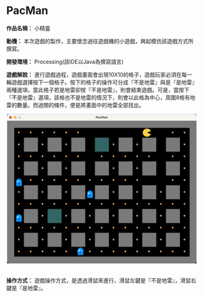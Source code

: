 # PacMan

**作品名稱：** 小精靈
	
**動機：** 本次遊戲的製作，主要懷念過往遊戲機的小遊戲，興起模仿該遊戲方式所撰寫。

**開發環境：** Processing(該IDE以Java為撰寫語言)

**遊戲解說：** 進行遊戲過程，遊戲畫面會出現10X10的格子，遊戲玩家必須在每一輪遊戲選擇按下一個格子。按下的格子的操作可分成『不是地雷』與是『是地雷』兩種選項，當此格子若是地雷卻按『不是地雷』，則會結束遊戲。可是，當按下『不是地雷』選項，該格也不是地雷的情況下，則會以此格為中心，周圍8格有地雷的數量。而過關的條件，便是將畫面中的地雷全部找出。
<br>
<div align="center">
	<img src="./遊戲截圖.png" alt="Editor" width="500">
</div>
<br>

**操作方式：** 遊戲操作方式，是透過滑鼠來進行，滑鼠左鍵是『不是地雷』，滑鼠右鍵是『是地雷』。
